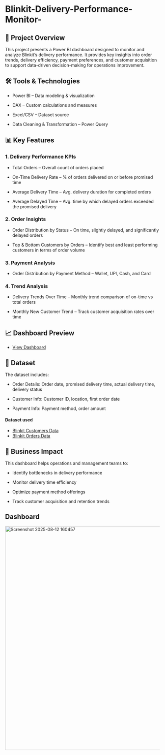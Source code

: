 # Blinkit-Delivery-Performance-Monitor-
## 📌 Project Overview
This project presents a Power BI dashboard designed to monitor and analyze Blinkit’s delivery performance.
It provides key insights into order trends, delivery efficiency, payment preferences, and customer acquisition to support data-driven decision-making for operations improvement.

## 🛠 Tools & Technologies
- Power BI – Data modeling & visualization

- DAX – Custom calculations and measures

- Excel/CSV – Dataset source

- Data Cleaning & Transformation – Power Query

## 📊 Key Features
### 1. Delivery Performance KPIs
- Total Orders – Overall count of orders placed

- On-Time Delivery Rate – % of orders delivered on or before promised time

- Average Delivery Time – Avg. delivery duration for completed orders

- Average Delayed Time – Avg. time by which delayed orders exceeded the promised delivery

### 2. Order Insights
- Order Distribution by Status – On time, slightly delayed, and significantly delayed orders

- Top & Bottom Customers by Orders – Identify best and least performing customers in terms of order volume

### 3. Payment Analysis
- Order Distribution by Payment Method – Wallet, UPI, Cash, and Card

### 4. Trend Analysis
- Delivery Trends Over Time – Monthly trend comparison of on-time vs total orders

- Monthly New Customer Trend – Track customer acquisition rates over time

## 📈 Dashboard Preview
- <a href="https://github.com/shahista-shaikh/Blinkit-Delivery-Performance-Monitor-Dashboard/blob/main/Screenshot%202025-08-12%20160457.png">View Dashboard</a>

## 📂 Dataset
The dataset includes:

- Order Details: Order date, promised delivery time, actual delivery time, delivery status

- Customer Info: Customer ID, location, first order date

- Payment Info: Payment method, order amount
#### Dataset used
- <a href="https://github.com/shahista-shaikh/Blinkit-Delivery-Performance-Monitor-Dashboard/blob/main/blinkit_customers.csv">Blinkit Customers Data</a>
- <a href="https://github.com/shahista-shaikh/Blinkit-Delivery-Performance-Monitor-Dashboard/blob/main/blinkit_orders.csv">Blinkit Orders Data</a>

## 🎯 Business Impact
This dashboard helps operations and management teams to:

- Identify bottlenecks in delivery performance

- Monitor delivery time efficiency

- Optimize payment method offerings

- Track customer acquisition and retention trends

## Dashboard
<img width="1286" height="728" alt="Screenshot 2025-08-12 160457" src="https://github.com/user-attachments/assets/8acccaa8-0899-40d3-8e1b-6209029a0e77" />



